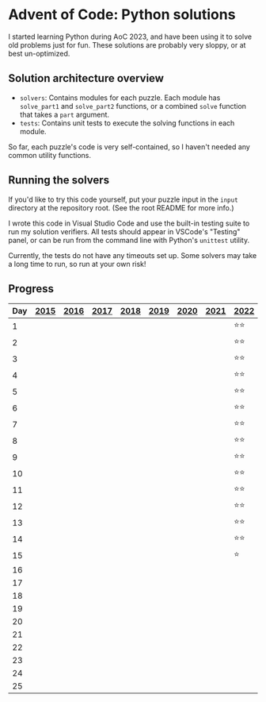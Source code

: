 # Advent of Code: Python solutions

I started learning Python during AoC 2023, and have been using it to solve old
problems just for fun. These solutions are probably very sloppy, or at best
un-optimized.

## Solution architecture overview

- `solvers`: Contains modules for each puzzle. Each module has `solve_part1` and
  `solve_part2` functions, or a combined `solve` function that takes a `part`
  argument.
- `tests`: Contains unit tests to execute the solving functions in each module.

So far, each puzzle's code is very self-contained, so I haven't needed any
common utility functions.

## Running the solvers

If you'd like to try this code yourself, put your puzzle input in the `input`
directory at the repository root. (See the root README for more info.)

I wrote this code in Visual Studio Code and use the built-in testing suite to
run my solution verifiers. All tests should appear in VSCode's "Testing" panel,
or can be run from the command line with Python's `unittest` utility.

Currently, the tests do not have any timeouts set up. Some solvers may take a
long time to run, so run at your own risk!

## Progress

| Day | [2015](https://adventofcode.com/2015) | [2016](https://adventofcode.com/2016) | [2017](https://adventofcode.com/2017) | [2018](https://adventofcode.com/2018) | [2019](https://adventofcode.com/2019) | [2020](https://adventofcode.com/2020) | [2021](https://adventofcode.com/2021) | [2022](https://adventofcode.com/2022) | [2023](https://adventofcode.com/2023) | [2024](https://adventofcode.com/2024) |
| --- | ---- | ---- | ---- | ---- | ---- | ---- | ---- | ---- | ---- | ---- |
|  1  | | | | | | | | ⭐⭐ | ⭐⭐ | |
|  2  | | | | | | | | ⭐⭐ | | |
|  3  | | | | | | | | ⭐⭐ | | |
|  4  | | | | | | | | ⭐⭐ | | |
|  5  | | | | | | | | ⭐⭐ | | |
|  6  | | | | | | | | ⭐⭐ | | |
|  7  | | | | | | | | ⭐⭐ | | |
|  8  | | | | | | | | ⭐⭐ | | |
|  9  | | | | | | | | ⭐⭐ | | |
| 10  | | | | | | | | ⭐⭐ | | |
| 11  | | | | | | | | ⭐⭐ | | |
| 12  | | | | | | | | ⭐⭐ | | |
| 13  | | | | | | | | ⭐⭐ | | |
| 14  | | | | | | | | ⭐⭐ | | |
| 15  | | | | | | | | ⭐ | | |
| 16  | | | | | | | | | | |
| 17  | | | | | | | | | | |
| 18  | | | | | | | | | | |
| 19  | | | | | | | | | | |
| 20  | | | | | | | | | | |
| 21  | | | | | | | | | | |
| 22  | | | | | | | | | | |
| 23  | | | | | | | | | | |
| 24  | | | | | | | | | | |
| 25  | | | | | | | | | | |
